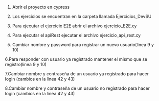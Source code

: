 1. Abrir el proyecto en cypress

2. Los ejercicios se encuentran en la carpeta llamada Ejercicios_DevSU

3. Para ejecutar el ejercicio E2E abrir el archivo ejercicio_E2E.cy

4. Para ejecutar el apiRest ejecutar el archivo ejercicio_api_rest.cy

5. Cambiar nombre y password para registrar un nuevo usuario(linea 9 y 10)

6.Para responder con usuario ya registrado mantener el mismo que se registro(linea 9 y 10)

7.Cambiar nombre y contraseña de un usuario ya registrado para hacer login (cambios en la linea 42 y 43)

8.Cambiar nombre y contraseña de un usuario no registrado para hacer login (cambios en la linea 42 y 43)

